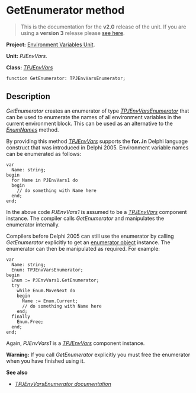 # GetEnumerator method #

> This is the documentation for the **v2.0** release of the unit. If you are using a **version 3** release please [see here](http://wiki.delphidabbler.com/index.php/Docs/TPJEnvVarsGetEnumerator).

**Project:** [Environment Variables Unit](EnvironmentVariablesUnit.md).

**Unit:** _PJEnvVars_.

**Class:** _[TPJEnvVars](TPJEnvVars.md)_

```
function GetEnumerator: TPJEnvVarsEnumerator;
```

## Description ##

_GetEnumerator_ creates an enumerator of type _[TPJEnvVarsEnumerator](TPJEnvVarsEnumerator.md)_ that can be used to enumerate the names of all environment variables in the current environment block. This can be used as an alternative to the _[EnumNames](TPJEnvVarsEnumNames.md)_ method.

By providing this method _[TPJEnvVars](TPJEnvVars.md)_ supports the <strong>for..in</strong> Delphi language construct that was introduced in Delphi 2005. Environment variable names can be enumerated as follows:

```
var
  Name: string;
begin
  for Name in PJEnvVars1 do
  begin
    // do something with Name here
  end;
end;
```

In the above code _PJEnvVars1_ is assumed to be a _[TPJEnvVars](TPJEnvVars.md)_ component instance. The compiler calls _GetEnumerator_ and manipulates the enumerator internally.

Compilers before Delphi 2005 can still use the enumerator by calling
_GetEnumerator_ explicitly to get an [enumerator object](TPJEnvVarsEnumerator.md) instance. The enumerator can then be manipulated as required. For example:

```
var
  Name: string;
  Enum: TPJEnvVarsEnumerator;
begin
  Enum := PJEnvVars1.GetEnumerator;
  try
    while Enum.MoveNext do
    begin
      Name := Enum.Current;
      // do something with Name here
    end;
  finally
    Enum.Free;
  end;
end;
```

Again, _PJEnvVars1_ is a _[TPJEnvVars](TPJEnvVars.md)_ component instance.

**Warning:** If you call _GetEnumerator_ explicitly you must free the enumerator when you have finished using it.

**See also**

  * _[TPJEnvVarsEnumerator documentation](TPJEnvVarsEnumerator.md)_